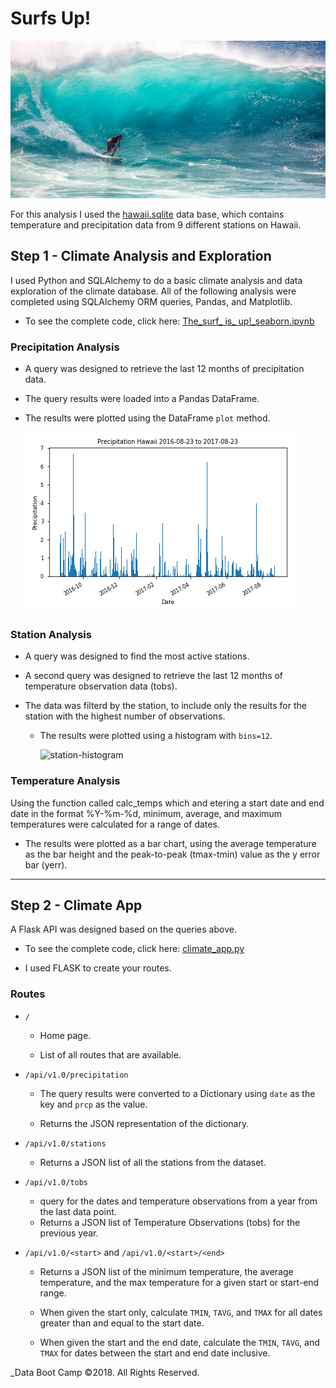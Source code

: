 # Surfs Up!

![](surfs-up.jpeg)

For this analysis I used the [hawaii.sqlite](https://github.com/JoannePeel/The_Surf_is_Up/blob/master/hawaii.sqlite) data base, which contains temperature and precipitation data from 9 different stations on Hawaii.

## Step 1 - Climate Analysis and Exploration

I used Python and SQLAlchemy to do a basic climate analysis and data exploration of the climate database. All of the following analysis were completed using SQLAlchemy ORM queries, Pandas, and Matplotlib.

* To see the complete code, click here: [The_surf_ is_ up!_seaborn.ipynb](https://github.com/JoannePeel/The_Surf_is_Up/blob/master/The_surf_%20is_%20up!_seaborn.ipynb)

### Precipitation Analysis

* A query was designed to retrieve the last 12 months of precipitation data.

* The query results were loaded into a Pandas DataFrame.

* The results were plotted using the DataFrame `plot` method.

  ![precipitation](prcp_sb.png)

### Station Analysis

* A query was designed to find the most active stations.
* A second query was designed to retrieve the last 12 months of temperature observation data (tobs).
* The data was filterd by the station, to include only the results for the station with the highest number of observations.

  * The results were plotted using a histogram with `bins=12`.

    ![station-histogram](Ttemp_sb.png)
    
### Temperature Analysis 


Using the function called calc_temps which and etering a start date and end date in the format %Y-%m-%d,  minimum, average, and maximum temperatures were calculated for a range of dates.

* The results were plotted as a bar chart, using the average temperature as the bar height and the peak-to-peak (tmax-tmin) value as the y error bar (yerr).    
    

- - -

## Step 2 - Climate App

A Flask API  was designed based on the queries above.
* To see the complete code, click here: [climate_app.py](https://github.com/JoannePeel/The_Surf_is_Up/blob/master/climate_app.py)


* I used FLASK to create your routes.

### Routes

* `/`

  * Home page.

  * List of all routes that are available.

* `/api/v1.0/precipitation`

  * The query results were converted to a Dictionary using `date` as the key and `prcp` as the value.

  * Returns the JSON representation of the dictionary.

* `/api/v1.0/stations`

  * Returns a JSON list of all the stations from the dataset.

* `/api/v1.0/tobs`
  * query for the dates and temperature observations from a year from the last data point.
  * Returns a JSON list of Temperature Observations (tobs) for the previous year.

* `/api/v1.0/<start>` and `/api/v1.0/<start>/<end>`

  * Returns a JSON list of the minimum temperature, the average temperature, and the max temperature for a given start or start-end range.

  * When given the start only, calculate `TMIN`, `TAVG`, and `TMAX` for all dates greater than and equal to the start date.

  * When given the start and the end date, calculate the `TMIN`, `TAVG`, and `TMAX` for dates between the start and end date inclusive.


_Data Boot Camp ©2018. All Rights Reserved.
